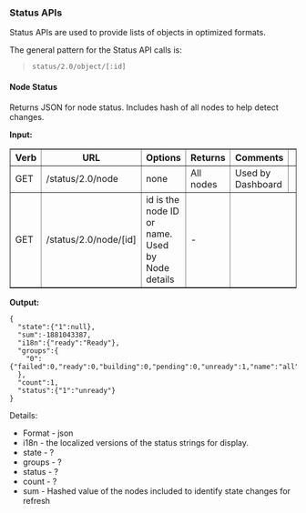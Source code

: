 ### Status APIs

Status APIs are used to provide lists of objects in optimized formats.

The general pattern for the Status API calls is:

> `status/2.0/object/[:id]`

#### Node Status 

Returns JSON for node status.  Includes hash of all nodes to help detect changes.

**Input:**

<table border=1>
<tr><th> Verb </th><th> URL </th><th> Options </th><th> Returns </th><th> Comments </th></tr>
<tr><td> GET  </td><td> /status/2.0/node </td><td> none </td><td> All nodes </td><td> Used by Dashboard </td><td> 
<tr><td> GET  </td><td> /status/2.0/node/[id] </td><td> id is the node ID or name. Used by Node details </td><td> - </td><tr>
<table>

**Output:**

    {
      "state":{"1":null},
      "sum":-1881043387,
      "i18n":{"ready":"Ready"},
      "groups":{
        "0":{"failed":0,"ready":0,"building":0,"pending":0,"unready":1,"name":"all","unknown":0}
      },
      "count":1,
      "status":{"1":"unready"}
    }

Details:

* Format - json
* i18n - the localized versions of the status strings for display.
* state - ?
* groups - ?
* status - ?
* count - ?
* sum - Hashed value of the nodes included to identify state changes for refresh
